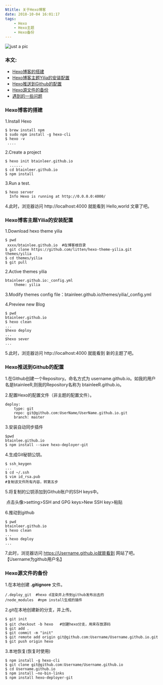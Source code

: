 ```yaml
---
Ntitle: 关于Hexo博客
date: 2018-10-04 16:01:17
tags:
	- Hexo
	- Hexo主题
	- Hexo备份
---
```


![just a pic](https://ws1.sinaimg.cn/large/ad931c4bly1fvwexz08ckj20dw09aq6v.jpg)



### 本文:

- [Hexo博客的搭建](#hexo)
- [Hexo博客主题Yilia的安装配置](#theme)
- [Hexo推送到Github的配置](#github)
- [Hexo源文件的备份](#bak)
- [遇到的一些问题](#question)

<h3 id="hexo">Hexo博客的搭建</h3>

1.Install Hexo  

```shell
$ brew install npm 
$ sudo npm install -g hexo-cli
$ hexo -v
 ....
```

2.Create a project

```shell 
$ hexo init btainleer.github.io
  ......
$ cd btainleer.github.io
$ npm install
```

3.Run a test.

```shell
$ hexo server
  Info Hexo is running at http://0.0.0.0:4000/
```

4.此时，浏览器访问 http://localhost:4000 就能看到 Hello,world 文章了吧。

<h3 id="theme">Hexo博客主题Yilia的安装配置</h3>  

1.Download hexo theme yilia  

```shell 
$ pwd
 xxxx/btainlee.github.io  #在博客根目录
$ git clone https://github.com/litten/hexo-theme-yilia.git themes/yilia
$ cd themes/yilia
$ git pull
```

2.Active themes yilia  

```shell
btainleer.github.io:_config.yml  
	theme: yilia
```

3.Modify themes config file：btainleer.github.io/themes/yilia/_config.yml  

4.Preview new Blog  

```shell 
$ pwd
btainleer.github.io
$ hexo clean
...
$hexo deploy
...
$hexo sever
...
```

5.此时，浏览器访问 http://localhost:4000 就能看到 新的主题了吧。  

<h3 id="github">Hexo推送到Github的配置</h3>  

1.在Github创建一个Repository。命名方式为 username.github.io。如我的用户名是btainleeR,则我的Repository名称为 btainleeR.github.io。

2.配置Hexo的配置文件（非主题的配置文件）。 

```shell 
deploy:
	type: git
	repo: git@github.com:UserName/UserName.github.io.git
	branch: master
```

3.安装自动同步插件 

```shell
$pwd
btainlee.github.io
$ npm install --save hexo-deployer-git
```

4.生成Git秘钥公钥。 

```
$ ssh_keygen
...
$ cd ~/.ssh
$ vim id_rsa.pub
#复制该文件所有内容，转第五步
```

5.将复制的公钥添加到Github账户的SSH keys中。

​	点击头像>setting>SSH and GPG keys>New SSH key>粘贴   

6.推动到github  

```shell
$ pwd 
btainleer.github.io
$ hexo clean
...
$ hexo deploy
...
```

7.此时，浏览器访问 https://Username.github.io就能看到 网站了吧。【Username为github用户名】  



<h3 id="bak">Hexo源文件的备份</h3>  

1.在本地创建 __.gitignore__ 文件。

```shell
/.deploy_git  #hexo d渲染并上传到github发布出去的
/node_modules  #npm install生成的插件
```

2.git在本地创建新的分支，并上传。  

```shell 
$ git init
$ git checkout -b hexo   #创建hexo分支，用来存放源码
$ git add .
$ git commit -m "init"
$ git remote add origin git@github.com:Username/Username.github.io.git
$ git push origin hexo
```

3.本地恢复(恢复时使用)  

```shell
$ npm install -g hexo-cli
$ git clone git@github.com:Username/Username.github.io
$ cd Username.github.io 
$ npm install –no-bin-links 
$ npm install hexo-deployer-git

```











  





 